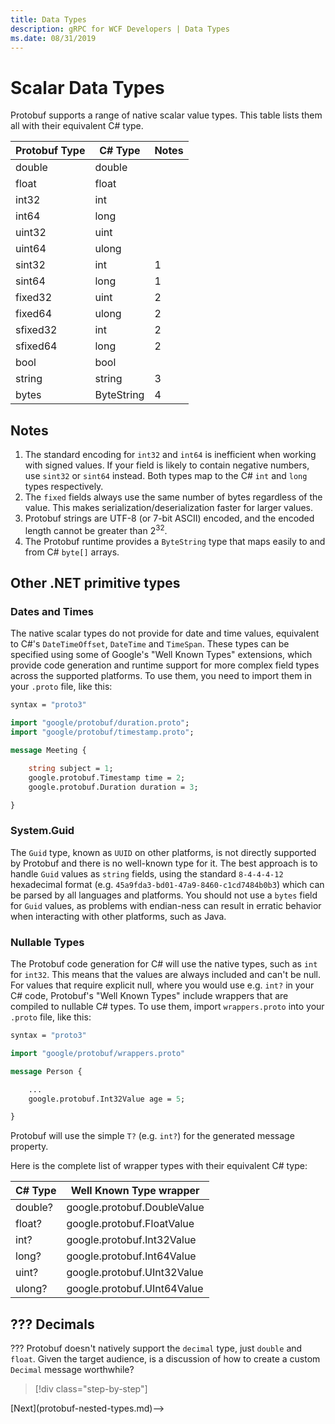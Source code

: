 ```yaml
---
title: Data Types
description: gRPC for WCF Developers | Data Types
ms.date: 08/31/2019
---
```


# Scalar Data Types

Protobuf supports a range of native scalar value types. This table lists them all with their equivalent C# type.

| Protobuf Type | C# Type    | Notes |
| ------------- | ---------- | ----- |
| double        | double     |       |
| float         | float      |       |
| int32         | int        |       |
| int64         | long       |       |
| uint32        | uint       |       |
| uint64        | ulong      |       |
| sint32        | int        | 1     |
| sint64        | long       | 1     |
| fixed32       | uint       | 2     |
| fixed64       | ulong      | 2     |
| sfixed32      | int        | 2     |
| sfixed64      | long       | 2     |
| bool          | bool       |       |
| string        | string     | 3     |
| bytes         | ByteString | 4     |

## Notes

1. The standard encoding for `int32` and `int64` is inefficient when working with signed values. If your field is likely to contain negative numbers, use `sint32` or `sint64` instead. Both types map to the C# `int` and `long` types respectively.
2. The `fixed` fields always use the same number of bytes regardless of the value. This makes serialization/deserialization faster for larger values.
3. Protobuf strings are UTF-8 (or 7-bit ASCII) encoded, and the encoded length cannot be greater than 2<sup>32</sup>.
4. The Protobuf runtime provides a `ByteString` type that maps easily to and from C# `byte[]` arrays.

## Other .NET primitive types

### Dates and Times

The native scalar types do not provide for date and time values, equivalent to C#'s `DateTimeOffset`, `DateTime` and `TimeSpan`. These types can be specified using some of Google's "Well Known Types" extensions, which provide code generation and runtime support for more complex field types across the supported platforms. To use them, you need to import them in your `.proto` file, like this:

```protobuf  
syntax = "proto3"

import "google/protobuf/duration.proto";  
import "google/protobuf/timestamp.proto";

message Meeting {

    string subject = 1;
    google.protobuf.Timestamp time = 2;
    google.protobuf.Duration duration = 3;

}  
```

### System.Guid

The `Guid` type, known as `UUID` on other platforms, is not directly supported by Protobuf and there is no well-known type for it. The best approach is to handle `Guid` values as `string` fields, using the standard `8-4-4-4-12` hexadecimal format (e.g. `45a9fda3-bd01-47a9-8460-c1cd7484b0b3`) which can be parsed by all languages and platforms. You should not use a `bytes` field for `Guid` values, as problems with endian-ness can result in erratic behavior when interacting with other platforms, such as Java.

### Nullable Types

The Protobuf code generation for C# will use the native types, such as `int` for `int32`. This means that the values are always included and can't be null. For values that require explicit null, where you would use e.g. `int?` in your C# code, Protobuf's "Well Known Types" include wrappers that are compiled to nullable C# types. To use them, import `wrappers.proto` into your `.proto` file, like this:

```protobuf  
syntax = "proto3"

import "google/protobuf/wrappers.proto"

message Person {

    ...
    google.protobuf.Int32Value age = 5;

}
```

Protobuf will use the simple `T?` (e.g. `int?`) for the generated message property.

Here is the complete list of wrapper types with their equivalent C# type:

| C# Type | Well Known Type wrapper     |
| ------- | --------------------------- |
| double? | google.protobuf.DoubleValue |
| float?  | google.protobuf.FloatValue  |
| int?    | google.protobuf.Int32Value  |
| long?   | google.protobuf.Int64Value  |
| uint?   | google.protobuf.UInt32Value |
| ulong?  | google.protobuf.UInt64Value |

## ??? Decimals

??? Protobuf doesn't natively support the `decimal` type, just `double` and `float`. Given the target audience, is a discussion of how to create a custom `Decimal` message worthwhile?

>[!div class="step-by-step"]
<!-->[Next](protobuf-nested-types.md)-->
